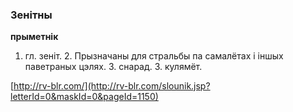 ### Зенітны
**прыметнік**

1. гл. зеніт. 2. Прызначаны для стральбы па самалётах і іншых паветраных цэлях. З. снарад. З. кулямёт.

<a rel="author">[http://rv-blr.com/](http://rv-blr.com/slounik.jsp?letterId=0&maskId=0&pageId=1150)</a>
